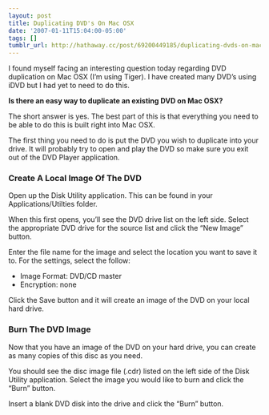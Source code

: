```yaml
---
layout: post
title: Duplicating DVD's On Mac OSX
date: '2007-01-11T15:04:00-05:00'
tags: []
tumblr_url: http://hathaway.cc/post/69200449185/duplicating-dvds-on-mac-osx
---
```

I found myself facing an interesting question today regarding DVD duplication on Mac OSX (I’m using Tiger). I have created many DVD’s using iDVD but I had yet to need to do this.

**Is there an easy way to duplicate an existing DVD on Mac OSX?**

The short answer is yes. The best part of this is that everything you need to be able to do this is built right into Mac OSX.

The first thing you need to do is put the DVD you wish to duplicate into your drive. It will probably try to open and play the DVD so make sure you exit out of the DVD Player application.

### Create A Local Image Of The DVD

Open up the Disk Utility application. This can be found in your Applications/Utilties folder.

When this first opens, you’ll see the DVD drive list on the left side. Select the appropriate DVD drive for the source list and click the “New Image” button.

Enter the file name for the image and select the location you want to save it to. For the settings, select the follow:

  - Image Format: DVD/CD master
  - Encryption: none

Click the Save button and it will create an image of the DVD on your local hard drive.

### Burn The DVD Image

Now that you have an image of the DVD on your hard drive, you can create as many copies of this disc as you need.

You should see the disc image file (.cdr) listed on the left side of the Disk Utility application. Select the image you would like to burn and click the “Burn” button.

Insert a blank DVD disk into the drive and click the “Burn” button.
